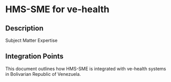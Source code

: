 # HMS-SME for ve-health

## Description

Subject Matter Expertise

## Integration Points

This document outlines how HMS-SME is integrated with ve-health systems in Bolivarian Republic of Venezuela.
